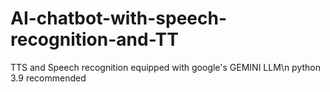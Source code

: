 # AI-chatbot-with-speech-recognition-and-TT
TTS and Speech recognition equipped with google's GEMINI LLM\n
python 3.9 recommended
